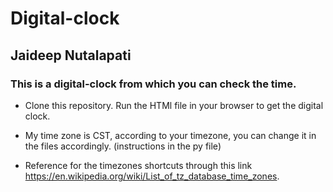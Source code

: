 # Digital-clock
## Jaideep Nutalapati

### This is a digital-clock from which you can check the time.


* Clone this repository. Run the HTMl file in your browser to get the digital clock.

* My time zone is CST, according to your timezone, you can change it in the files accordingly. (instructions in the py file)

* Reference for the timezones shortcuts through this link https://en.wikipedia.org/wiki/List_of_tz_database_time_zones.

